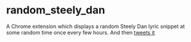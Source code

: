 # random_steely_dan

A Chrome extension which displays a random Steely Dan lyric snippet at some random time once every few hours. And then [tweets it](https://twitter.com/randomsteelydan)



